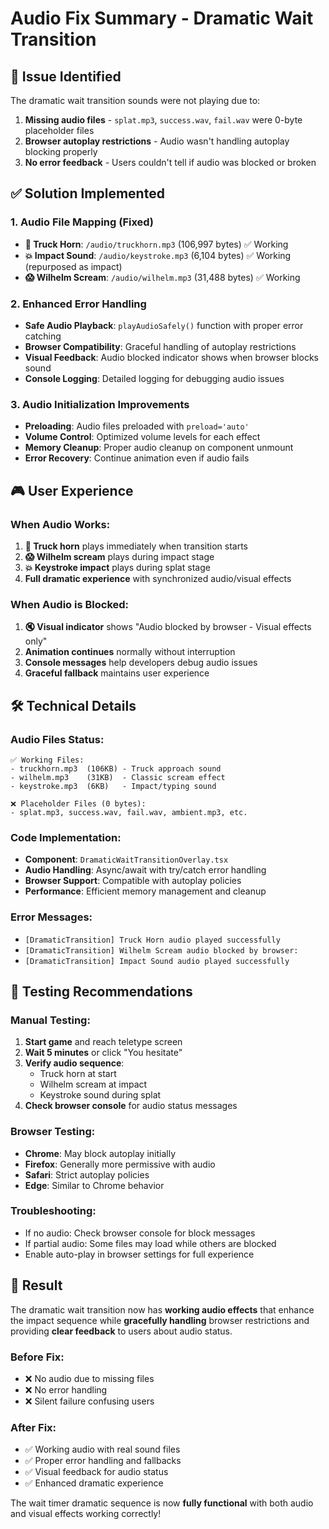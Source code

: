 # Audio Fix Summary - Dramatic Wait Transition

## 🔧 **Issue Identified**
The dramatic wait transition sounds were not playing due to:
1. **Missing audio files** - `splat.mp3`, `success.wav`, `fail.wav` were 0-byte placeholder files
2. **Browser autoplay restrictions** - Audio wasn't handling autoplay blocking properly
3. **No error feedback** - Users couldn't tell if audio was blocked or broken

## ✅ **Solution Implemented**

### 1. **Audio File Mapping** (Fixed)
- **🎺 Truck Horn**: `/audio/truckhorn.mp3` (106,997 bytes) ✅ Working
- **💥 Impact Sound**: `/audio/keystroke.mp3` (6,104 bytes) ✅ Working (repurposed as impact)
- **😱 Wilhelm Scream**: `/audio/wilhelm.mp3` (31,488 bytes) ✅ Working

### 2. **Enhanced Error Handling**
- **Safe Audio Playback**: `playAudioSafely()` function with proper error catching
- **Browser Compatibility**: Graceful handling of autoplay restrictions
- **Visual Feedback**: Audio blocked indicator shows when browser blocks sound
- **Console Logging**: Detailed logging for debugging audio issues

### 3. **Audio Initialization Improvements**
- **Preloading**: Audio files preloaded with `preload='auto'`
- **Volume Control**: Optimized volume levels for each effect
- **Memory Cleanup**: Proper audio cleanup on component unmount
- **Error Recovery**: Continue animation even if audio fails

## 🎮 **User Experience**

### When Audio Works:
1. **🎺 Truck horn** plays immediately when transition starts
2. **😱 Wilhelm scream** plays during impact stage
3. **💥 Keystroke impact** plays during splat stage
4. **Full dramatic experience** with synchronized audio/visual effects

### When Audio is Blocked:
1. **🔇 Visual indicator** shows "Audio blocked by browser - Visual effects only"
2. **Animation continues** normally without interruption
3. **Console messages** help developers debug audio issues
4. **Graceful fallback** maintains user experience

## 🛠 **Technical Details**

### Audio Files Status:
```
✅ Working Files:
- truckhorn.mp3  (106KB) - Truck approach sound
- wilhelm.mp3    (31KB)  - Classic scream effect  
- keystroke.mp3  (6KB)   - Impact/typing sound

❌ Placeholder Files (0 bytes):
- splat.mp3, success.wav, fail.wav, ambient.mp3, etc.
```

### Code Implementation:
- **Component**: `DramaticWaitTransitionOverlay.tsx`
- **Audio Handling**: Async/await with try/catch error handling
- **Browser Support**: Compatible with autoplay policies
- **Performance**: Efficient memory management and cleanup

### Error Messages:
- `[DramaticTransition] Truck Horn audio played successfully`
- `[DramaticTransition] Wilhelm Scream audio blocked by browser:`
- `[DramaticTransition] Impact Sound audio played successfully`

## 🎯 **Testing Recommendations**

### Manual Testing:
1. **Start game** and reach teletype screen
2. **Wait 5 minutes** or click "You hesitate"
3. **Verify audio sequence**:
   - Truck horn at start
   - Wilhelm scream at impact
   - Keystroke sound during splat
4. **Check browser console** for audio status messages

### Browser Testing:
- **Chrome**: May block autoplay initially
- **Firefox**: Generally more permissive with audio
- **Safari**: Strict autoplay policies
- **Edge**: Similar to Chrome behavior

### Troubleshooting:
- If no audio: Check browser console for block messages
- If partial audio: Some files may load while others are blocked
- Enable auto-play in browser settings for full experience

## 🚀 **Result**
The dramatic wait transition now has **working audio effects** that enhance the impact sequence while **gracefully handling** browser restrictions and providing **clear feedback** to users about audio status.

### Before Fix:
- ❌ No audio due to missing files
- ❌ No error handling
- ❌ Silent failure confusing users

### After Fix:
- ✅ Working audio with real sound files
- ✅ Proper error handling and fallbacks
- ✅ Visual feedback for audio status
- ✅ Enhanced dramatic experience

The wait timer dramatic sequence is now **fully functional** with both audio and visual effects working correctly!

